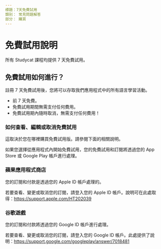 ```yaml
---
標題：7天免費試用
類別： 常見問題解答
部分： 購買
---
```

# 免費試用說明


所有 Studycat 課程均提供 7 天免費試用。 


## 免費試用如何進行？


註冊 7 天免費試用後，您將可以存取我們應用程式中的所有語言學習活動。 


* 前 7 天免費。
* 免費試用期間無需支付任何費用。
* 免費試用期內隨時取消，無需支付任何費用！


### 如何查看、編輯或取消免費試用


這取決於您在哪裡購買免費試用版。請參閱下面的相關說明。


如果您選擇從應用程式內開始免費試用，您的免費試用和訂閱將透過您的 App Store 或 Google Play 帳戶進行處理。



### 蘋果應用程式商店


您的訂閱和付款是透過您的 Apple ID 帳戶處理的。


若要查看、變更或取消您的訂閱，請登入您的 Apple ID 帳戶。說明可在此處取得：<https://support.apple.com/HT202039>



### 谷歌遊戲


您的訂閱和付款將透過您的 Google ID 帳戶進行處理。


若要查看、變更或取消您的訂閱，請登入您的 Google ID 帳戶。此處提供了說明：<https://support.google.com/googleplay/answer/7018481>